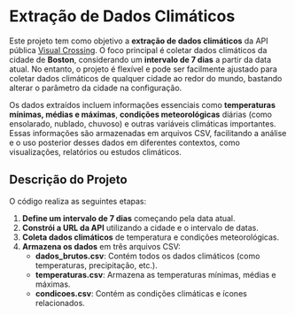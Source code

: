 # Extração de Dados Climáticos

Este projeto tem como objetivo a **extração de dados climáticos** da API pública [Visual Crossing](https://www.visualcrossing.com/). O foco principal é coletar dados climáticos da cidade de **Boston**, considerando um **intervalo de 7 dias** a partir da data atual. No entanto, o projeto é flexível e pode ser facilmente ajustado para coletar dados climáticos de qualquer cidade ao redor do mundo, bastando alterar o parâmetro da cidade na configuração.

Os dados extraídos incluem informações essenciais como **temperaturas mínimas, médias e máximas**, **condições meteorológicas** diárias (como ensolarado, nublado, chuvoso) e outras variáveis climáticas importantes. Essas informações são armazenadas em arquivos CSV, facilitando a análise e o uso posterior desses dados em diferentes contextos, como visualizações, relatórios ou estudos climáticos.

## Descrição do Projeto

O código realiza as seguintes etapas:

1. **Define um intervalo de 7 dias** começando pela data atual.
2. **Constrói a URL da API** utilizando a cidade e o intervalo de datas.
3. **Coleta dados climáticos** de temperatura e condições meteorológicas.
4. **Armazena os dados** em três arquivos CSV:
   - **dados_brutos.csv**: Contém todos os dados climáticos (como temperaturas, precipitação, etc.).
   - **temperaturas.csv**: Armazena as temperaturas mínimas, médias e máximas.
   - **condicoes.csv**: Contém as condições climáticas e ícones relacionados.
